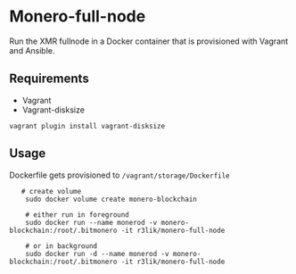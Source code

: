 # Monero-full-node

Run the XMR fullnode in a Docker container that is provisioned with Vagrant and Ansible.

## Requirements

- Vagrant
- Vagrant-disksize

```
vagrant plugin install vagrant-disksize
```

## Usage

Dockerfile gets provisioned to `/vagrant/storage/Dockerfile`
 

       # create volume
        sudo docker volume create monero-blockchain
     
        # either run in foreground
        sudo docker run --name monerod -v monero-blockchain:/root/.bitmonero -it r3lik/monero-full-node

        # or in background
        sudo docker run -d --name monerod -v monero-blockchain:/root/.bitmonero -it r3lik/monero-full-node
